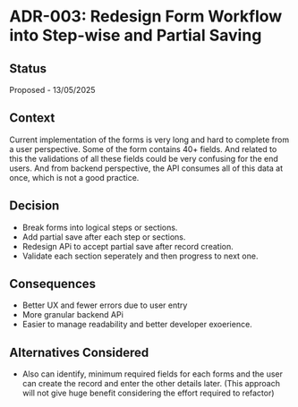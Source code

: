 # ADR-003: Redesign Form Workflow into Step-wise and Partial Saving

## Status

Proposed - 13/05/2025

## Context

Current implementation of the forms is very long and hard to complete from a user perspective. Some of the form contains 40+ fields. And related to this the validations of all these fields could be very confusing for the end users. And from backend perspective, the API consumes all of this data at once, which is not a good practice.

## Decision

- Break forms into logical steps or sections.
- Add partial save after each step or sections.
- Redesign APi to accept partial save after record creation.
- Validate each section seperately and then progress to next one.

## Consequences

- Better UX and fewer errors due to user entry
- More granular backend APi
- Easier to manage readability and better developer exoerience.

## Alternatives Considered

- Also can identify, minimum required fields for each forms and the user can create the record and enter the other details later. (This approach will not give huge benefit considering the effort required to refactor)
